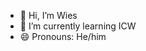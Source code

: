 - 👋 Hi, I’m Wies
- 🌱 I’m currently learning ICW
- 😄 Pronouns: He/him

<!---
WiesMuy/WiesMuy is a ✨ special ✨ repository because its `README.md` (this file) appears on your GitHub profile.
You can click the Preview link to take a look at your changes.
--->
